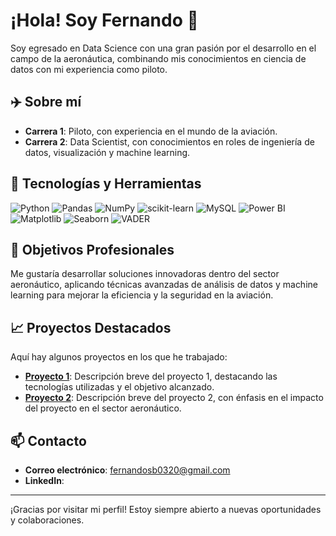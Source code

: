 # ¡Hola! Soy Fernando 👋

Soy egresado en Data Science con una gran pasión por el desarrollo en el campo de la aeronáutica, combinando mis conocimientos en ciencia de datos con mi experiencia como piloto.

## ✈️ Sobre mí
- **Carrera 1**: Piloto, con experiencia en el mundo de la aviación.
- **Carrera 2**: Data Scientist, con conocimientos en roles de ingeniería de datos, visualización y machine learning.

## 🔧 Tecnologías y Herramientas

![Python](https://img.shields.io/badge/Python-3776AB?style=for-the-badge&logo=python&logoColor=white)
![Pandas](https://img.shields.io/badge/Pandas-150458?style=for-the-badge&logo=pandas&logoColor=white)
![NumPy](https://img.shields.io/badge/NumPy-013243?style=for-the-badge&logo=numpy&logoColor=white)
![scikit-learn](https://img.shields.io/badge/scikit--learn-F7931E?style=for-the-badge&logo=scikit-learn&logoColor=white)
![MySQL](https://img.shields.io/badge/MySQL-4479A1?style=for-the-badge&logo=mysql&logoColor=white)
![Power BI](https://img.shields.io/badge/PowerBI-F2C811?style=for-the-badge&logo=powerbi&logoColor=black)
![Matplotlib](https://img.shields.io/badge/Matplotlib-0076A8?style=for-the-badge&logo=plotly&logoColor=white)
![Seaborn](https://img.shields.io/badge/Seaborn-3776AB?style=for-the-badge&logo=python&logoColor=white)
![VADER](https://img.shields.io/badge/VADER-3776AB?style=for-the-badge&logo=python&logoColor=white)

## 🚀 Objetivos Profesionales
Me gustaría desarrollar soluciones innovadoras dentro del sector aeronáutico, aplicando técnicas avanzadas de análisis de datos y machine learning para mejorar la eficiencia y la seguridad en la aviación.

## 📈 Proyectos Destacados
Aquí hay algunos proyectos en los que he trabajado:

- [**Proyecto 1**](https://github.com/FSanchezB/Proyecto-Google-Yelp-Henry-): Descripción breve del proyecto 1, destacando las tecnologías utilizadas y el objetivo alcanzado.
- [**Proyecto 2**](https://github.com/FSanchezB/Analisis-de-data-internet-en-Argentina): Descripción breve del proyecto 2, con énfasis en el impacto del proyecto en el sector aeronáutico.

## 📫 Contacto
- **Correo electrónico**: [fernandosb0320@gmail.com](mailto:tuemail@example.com)
- **LinkedIn**: [](https://www.linkedin.com/in/tu-perfil)

---

¡Gracias por visitar mi perfil! Estoy siempre abierto a nuevas oportunidades y colaboraciones.

<!--
**FSanchezB/FSanchezB** is a ✨ _special_ ✨ repository because its `README.md` (this file) appears on your GitHub profile.

Here are some ideas to get you started:

- 🔭 I’m currently working on ...
- 🌱 I’m currently learning ...
- 👯 I’m looking to collaborate on ...
- 🤔 I’m looking for help with ...
- 💬 Ask me about ...
- 📫 How to reach me: ...
- 😄 Pronouns: ...
- ⚡ Fun fact: ...
-->
